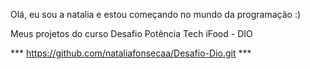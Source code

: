 Olá, eu sou a natalia e estou começando no mundo da programação :)

Meus projetos do curso Desafio Potência Tech iFood - DIO

*** https://github.com/nataliafonsecaa/Desafio-Dio.git ***
